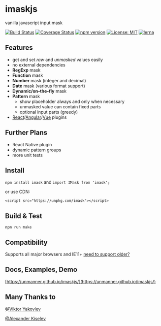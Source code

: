 # imaskjs
vanilla javascript input mask

[![Build Status](https://travis-ci.org/uNmAnNeR/imaskjs.svg?branch=master)](https://travis-ci.org/uNmAnNeR/imaskjs)
[![Coverage Status](https://coveralls.io/repos/github/uNmAnNeR/imaskjs/badge.svg?branch=master)](https://coveralls.io/github/uNmAnNeR/imaskjs?branch=master)
[![npm version](https://badge.fury.io/js/imask.svg)](https://badge.fury.io/jas/imask)
[![License: MIT](https://img.shields.io/badge/License-MIT-yellow.svg)](https://opensource.org/licenses/MIT)
[![lerna](https://img.shields.io/badge/maintained%20with-lerna-cc00ff.svg)](https://lernajs.io/)

## Features
* get and set *raw* and *unmasked* values easily
* no external dependencies
* **RegExp** mask
* **Function** mask
* **Number** mask (integer and decimal)
* **Date** mask (various format support)
* **Dynamic/on-the-fly** mask
* **Pattern** mask
  - show placeholder always and only when necessary
  - unmasked value can contain fixed parts
  - optional input parts (greedy)
* [React](https://github.com/uNmAnNeR/imaskjs/tree/master/packages/react-imask)/[Angular](https://github.com/uNmAnNeR/imaskjs/tree/master/packages/angular-imask)/[Vue](https://github.com/uNmAnNeR/imaskjs/tree/master/packages/vue-imask) plugins

## Further Plans
* React Native plugin
* dynamic pattern groups
* more unit tests

## Install
`npm install imask` and `import IMask from 'imask';`

or use CDN:

`<script src="https://unpkg.com/imask"></script>`

## Build & Test
`npm run make`

## Compatibility
Supports all major browsers and IE11+ [need to support older?](https://unmanner.github.io/imaskjs/guide.html#support-older)

## Docs, Examples, Demo
[https://unmanner.github.io/imaskjs/](https://unmanner.github.io/imaskjs/)

## Many Thanks to
[@Viktor Yakovlev](https://github.com/vcrazyV)

[@Alexander Kiselev](https://github.com/MaaKut)
